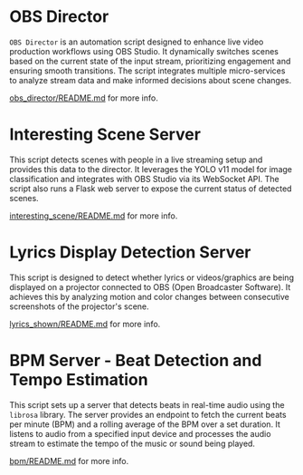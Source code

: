 # OBS Director

`OBS Director` is an automation script designed to enhance live video production workflows using OBS Studio. It dynamically switches scenes based on the current state of the input stream, prioritizing engagement and ensuring smooth transitions. The script integrates multiple micro-services to analyze stream data and make informed decisions about scene changes.

[obs_director/README.md](obs_director/README.md) for more info.

# Interesting Scene Server

This script detects scenes with people in a live streaming setup and provides this data to the director. It leverages the YOLO v11 model for image classification and integrates with OBS Studio via its WebSocket API. The script also runs a Flask web server to expose the current status of detected scenes.

[interesting_scene/README.md](interesting_scene/README.md) for more info.

# Lyrics Display Detection Server

This script is designed to detect whether lyrics or videos/graphics are being displayed on a projector connected to OBS (Open Broadcaster Software). It achieves this by analyzing motion and color changes between consecutive screenshots of the projector's scene.

[lyrics_shown/README.md](lyrics_shown/README.md) for more info.

# BPM Server - Beat Detection and Tempo Estimation

This script sets up a server that detects beats in real-time audio using the `librosa` library. The server provides an endpoint to fetch the current beats per minute (BPM) and a rolling average of the BPM over a set duration. It listens to audio from a specified input device and processes the audio stream to estimate the tempo of the music or sound being played.

[bpm/README.md](bpm/README.md) for more info.

